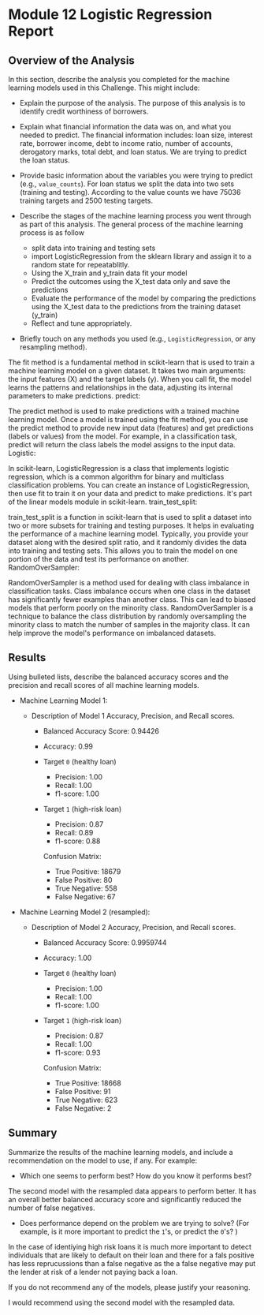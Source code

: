 # Module 12 Logistic Regression Report

## Overview of the Analysis

In this section, describe the analysis you completed for the machine learning models used in this Challenge. This might include:

* Explain the purpose of the analysis.
The purpose of this analysis is to identify credit worthiness of borrowers.

* Explain what financial information the data was on, and what you needed to predict.
The financial information includes: loan size, interest rate, borrower income, debt to income ratio, number of accounts, derogatory marks, total debt, and loan status. We are trying to predict the loan status. 

* Provide basic information about the variables you were trying to predict (e.g., `value_counts`).
For loan status we split the data into two sets (training and testing). According to the value counts we have 75036 training targets and 2500 testing targets.

* Describe the stages of the machine learning process you went through as part of this analysis.
The general process of the machine learning process is as follow
  * split data into training and testing sets
  * import LogisticRegression from the sklearn library and assign it to a random state for repeatablitly.
  * Using the X_train and y_train data fit your model 
  * Predict the outcomes using the X_test data only and save the predictions
  * Evaluate the performance of the model by comparing the predictions using the X_test data to the predictions from the training dataset (y_train)
  * Reflect and tune appropriately.

* Briefly touch on any methods you used (e.g., `LogisticRegression`, or any resampling method).


The fit method is a fundamental method in scikit-learn that is used to train a machine learning model on a given dataset. It takes two main arguments: the input features (X) and the target labels (y). When you call fit, the model learns the patterns and relationships in the data, adjusting its internal parameters to make predictions.
predict:

The predict method is used to make predictions with a trained machine learning model. Once a model is trained using the fit method, you can use the predict method to provide new input data (features) and get predictions (labels or values) from the model. For example, in a classification task, predict will return the class labels the model assigns to the input data.
Logistic:

In scikit-learn, LogisticRegression is a class that implements logistic regression, which is a common algorithm for binary and multiclass classification problems. You can create an instance of LogisticRegression, then use fit to train it on your data and predict to make predictions. It's part of the linear models module in scikit-learn.
train_test_split:

train_test_split is a function in scikit-learn that is used to split a dataset into two or more subsets for training and testing purposes. It helps in evaluating the performance of a machine learning model. Typically, you provide your dataset along with the desired split ratio, and it randomly divides the data into training and testing sets. This allows you to train the model on one portion of the data and test its performance on another.
RandomOverSampler:

RandomOverSampler is a method used for dealing with class imbalance in classification tasks. Class imbalance occurs when one class in the dataset has significantly fewer examples than another class. This can lead to biased models that perform poorly on the minority class. RandomOverSampler is a technique to balance the class distribution by randomly oversampling the minority class to match the number of samples in the majority class. It can help improve the model's performance on imbalanced datasets.


## Results

Using bulleted lists, describe the balanced accuracy scores and the precision and recall scores of all machine learning models.

* Machine Learning Model 1:
  * Description of Model 1 Accuracy, Precision, and Recall scores.
    * Balanced Accuracy Score: 0.94426
    * Accuracy: 0.99
    * Target `0` (healthy loan)
      * Precision: 1.00
      * Recall: 1.00
      * f1-score: 1.00
    * Target `1` (high-risk loan)
      * Precision: 0.87
      * Recall: 0.89
      * f1-score: 0.88

      Confusion Matrix:
      * True Positive: 18679
      * False Positive: 80
      * True Negative: 558
      * False Negative: 67




* Machine Learning Model 2 (resampled):
  * Description of Model 2 Accuracy, Precision, and Recall scores.
    * Balanced Accuracy Score: 0.9959744
    * Accuracy: 1.00
    * Target `0` (healthy loan)
      * Precision: 1.00
      * Recall: 1.00
      * f1-score: 1.00
    * Target `1` (high-risk loan)
      * Precision: 0.87
      * Recall: 1.00
      * f1-score: 0.93

      Confusion Matrix:
      * True Positive: 18668
      * False Positive: 91
      * True Negative: 623
      * False Negative: 2

## Summary

Summarize the results of the machine learning models, and include a recommendation on the model to use, if any. For example:
* Which one seems to perform best? How do you know it performs best?

The second model with the resampled data appears to perform better. It has an overall better balanced accuracy score and significantly reduced the number of false negatives. 

* Does performance depend on the problem we are trying to solve? (For example, is it more important to predict the `1`'s, or predict the `0`'s? )

In the case of identiying high risk loans it is much more important to detect individuals that are likely to default on their loan and there for a fals positive has less reprucussions than a false negative as the a false negative may put the lender at risk of a lender not paying back a loan. 

If you do not recommend any of the models, please justify your reasoning.

I would recommend using the second model with the resampled data. 